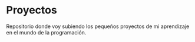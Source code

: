 # Proyectos

Repositorio donde voy subiendo los pequeños proyectos de mi aprendizaje en el mundo de la programación.
